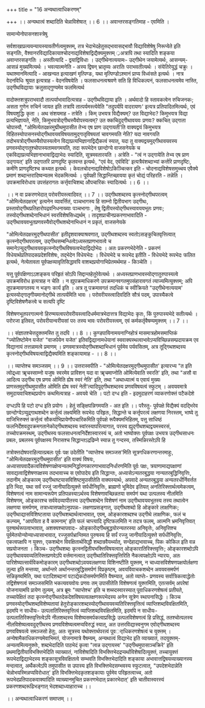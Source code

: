 +++
title = "16 अन्यथात्वाधिकरणम्"

+++
।। अन्यथात्वं शब्दादिति चेन्नाविशेषात् ।। 6 ।। अवान्तरसङ्गतिमाह - एवमिति ।

सामान्येनोपासनशास्त्रेषु

सर्वशाखाप्रत्ययन्यायस्यावतीर्णत्वमुक्त्तम्, तत्र भेदाभेदहेतुसद्भावासद्भावौ विद्याविशेषेषु निरूप्येते इति सङ्गतिः, वैश्वानरविद्यादिकायाश्चोदनाद्यविशेषाद्विद्यैक्यमुक्त्तम् ्रअत्रापि तथा स्यादिति शङ्कया अवान्तरसङ्गतिः । अस्तीत्यादि - द्वयाद्विविधाः । उद्गीथेनात्ययामः- उद्गीथेन जयामेत्यर्थः, आसन्यम्- आसन्नं मुख्यमित्यर्थः । भवत्यात्मनेति - अस्य द्विषन् भ्रातृव्यः अरातिः पराभवतीत्यर्थः । संयेतिरेयुद्धं चक्रुः । यथाश्मानमित्यादि - आखन्यत इत्याखणं मृत्पिण्डः, यथा मृत्पिण्डोऽश्मानं प्राप्य विध्वंसते इत्यर्थः । नात्र वेदनविधिः श्रूयत इत्यत्राह - वेदनविषयेति । फलसाधनत्वश्रवणे सति हि विधिकल्पनं, फलसाधनत्वमेव नास्ति, उद्गीथविद्यायाः क्रतुसाद्गुण्यमेव फलमित्यर्थ

वादोक्त्तशत्रुपराभवादौ तात्पर्याभावादित्यत्राह - उद्गीथविद्याया इति । अर्थवादो हि स्तावकत्वेन रुचिजनकः; असता गुणेन रुचिर्न जायत इति तत्रापि तात्पर्यमस्त्येवेति "तदुपर्यपि वादरायणः' इत्यत्र प्रतिपादितमित्यर्थः, एवं विषयशुद्धिः कृता । अथ संशयमाह - तत्रेति । किम् उभयत्र विद्यैक्यम्? उत विद्याभेदः? किमुभयत्र विद्या प्रत्यभिज्ञायते, नेति, किमुभयत्रोद्गीथस्यैवोपस्यत्वम्? उत क्कचिदुद्गीथावयवः प्रणवः? क्कचित् उद्गाता चोपास्यौ, "ओमित्येतदक्षरमुद्मीथमुपासीत तेभ्य एष प्राण उद्गायती'ति वाक्यद्वयं किमुभयत्र विहितस्योपासनस्योद्गीथावयवविषयतामुद्गातृविषयतां चावगमयति नेति? यदा नावगयति तदोभयत्रोद्गीथस्यैवोपास्यत्वेन विद्याप्रत्यभिज्ञानाद्विद्यैकत्वं स्यात्, यदा तु वाक्यद्वयमुद्गीथावयवस्य प्रणवस्योद्गातुश्चोपास्यतामवगमयति, तदा रूपभेदेन छान्दोग्ये वाजसनेयके च एकविद्याप्रत्यभिज्ञानाभावाद्विद्याभेदः स्यादिति, सूत्रमवतारयति । अत्रेति - "त्वं न उद्गायेति तेभ्य एष प्राण उद्गायत्' इति उद्गातरि प्राणदृष्टि कृतवन्त इत्यर्थः, "एवं वेद, एवंविदि' इत्यत्रैवंशब्दाभ्यां कर्त्तरि प्राणदृष्टिः, कर्मणि प्राणदृष्टिश्च कथ्यत इत्यर्थः । केवलचोदनाद्यविशेषोऽकिञ्चित्कर इति - चोदनाद्यविशेषसमुच्चय एवैक्ये प्रमाणं शब्दान्तरादिष्वन्यतम भेदकमित्यर्थः । पूर्वपक्षी सिद्धान्तिच्छायया कृतं चोद्यं परिहरति - तन्नेति । उपक्रमाविरोधाय उपसंहरागतः कर्त्तृवाचिशब्द औपचारिकः स्यादित्यर्थः ।। 6 ।।

।। न वा प्रकरणभेदात् परोवरीयस्त्वादिवत् ।। 7 ।। उद्गीथशब्दस्य कृत्स्नोद्गीथपरत्वम् "ओमित्येतदक्षरम्' इत्यनेन व्यावर्त्तितं, पञ्चभागस्य हि साम्नो द्वितीयभाग उद्गीथः, प्रस्तावोद्गीथप्रतिहारोपद्रवनिधनाख्याः पञ्चभागाः , तेषु द्वितीयस्योद्गीथस्यावययभूतः प्रणवः; तस्योद्गीथशब्देनाभिधानं स्वरविशेषसिध्द्यर्थम् । तादृशप्राचीनप्रकरणाभावादिति - उद्गीथावयवभूतप्रणवस्यैवोद्गीथशब्देनाभिधानं न प्रकृतं, वाजसनेयके

"ओमित्येतदक्षरमुद्गीथपासीत' इतीदृशवाक्याश्रवणात्, उद्गीथशब्दस्य स्वतोऽसङ्कुचितवृत्तित्वात् कृत्स्नोद्गीथपरत्वम्, उद्गीथसम्बन्धित्वेऽध्यस्तप्राणभावत्वे च समानेऽप्युद्गीथावयवकृत्स्नोद्गीथविषयत्वभेदाद्विद्योभेदः । अतः प्रकरणभेदेनेति - प्रकरणं विधेयार्थप्रतिपादकप्रदेशविशेषः, तद्भेदेन विधेयभेदः । विधेयभेदे च रूपभेद इतीति - विधेयभेदे रूपभेदः फलित इत्यर्थः, नेत्येतावता पूर्वपक्षव्यावृतिसिद्धावपि वाशब्दप्रयोगाभिप्रेतमर्थमाह - किञ्चेति ।

यत्तु पूर्वपक्षिणाऽऽशङ्कय परिहृतं सोऽपि सिद्दान्तहेतुरेवेत्यर्थः । अध्यस्तप्राणभावस्योद्गातुरुपास्यत्वे उपक्रमविरोध इत्यत्राह न चेति । न ह्युपक्रमाधिकरणे उपक्रमानवगतमुपसंहारावगतं त्याज्यमित्युक्त्तम्; अपि तूपक्रमावगतस्य न भङ्गः कार्य इति । अत्र तू पक्रमावगतं तदधिकं च स्वीक्रियते "उद्गीथेनात्ययाम' इत्यस्योद्गातृगीयमानोद्गीथे तात्पर्यमिति भावः । परोवरीयस्त्वादिवदिति सौत्रं पदम्, उपास्यैकत्वे दृष्टिविशेषणैकत्त्वे च सत्यपि दृष्टि

विशेषणभूतपरगात्मनो हिरण्मयत्वपरोवरीयस्त्वादिधर्ममात्रभेदात्तत्र विद्याभेदः कृतः, किं पुरुपास्यभेदे सतीत्यर्थः । परोरजा इतिवत्, परोवरीयान्वरीयसां परः तस्य भावः परोवरीयस्त्वम्, एवं कर्मकर्तृवैषम्यमुक्त्तम् ।। 7 ।।

।। संज्ञातश्चेत्तदुक्त्तमस्ति तु तदपि ।। 8 ।। कुण्डपायिनामयनाग्निहोत्रं मासमात्रहोमसमाप्तिकं "ज्योतिष्टोमेन यजेत' "वाजपेयेन यजेत' इतिवद्विद्यानामधेयानां स्ववाक्यस्थत्वाभावेऽप्यविच्छिन्नसम्प्रदायक्रम एव विद्यानायं तत्तन्नामत्वे प्रमाणम् । प्रणवमात्रस्योद्गीथशब्दाभिधानं पूर्वमेव पर्यवसितम्, अत्र तूद्गिथशब्दस्य कृत्स्नोद्गीथविषयत्वाद्विद्यैक्यमिति शङ्कायामाह - ।। 8 ।।

।। व्याप्तेश्च समञ्जसम् ।। 9 ।। उत्तरास्वपीति - "ओमित्येतदक्षरमुद्गीथमुपासीत' इत्यारभ्य "त इति त्वोद्र्ध्वा ॠचस्साम्नो यजुषः स्वरमेव प्राविशन् यदा वा ॠचमाप्नोति ओमित्येवाति स्वरति' इति, तथा "असौ वा आदित्य उद्गीथ एष प्रणव ओमिति ह्येष स्वरं नेति' इति, तथा "अथाध्यात्मं य एवायं मुख्यः प्राणस्तमुद्गीथमुपासीत ओमिति ह्येष स्वरं नेती'त्यादिपूद्गीथशब्दस्य प्रणवविषयत्वं स्फुटम् । अवयवमात्रे समुदायवाचिशब्दप्रयोगः कथमित्यत्राह - अवयवे चेति । पटो दग्ध इति - इदमुदाहरणं व्याकरणोक्त्तं पटैकदेशे

दग्धऽपि हि पटो दग्ध इति प्रयोगः । हेतुं सङ्क्षिपन्निगमयति - अत इति ।। परैस्तु- पूर्वपक्षे विद्यैक्यं वदद्भिरेव छान्दोग्येऽप्युद्र्गाथशब्देन कर्त्तृत्वं लक्ष्यमिति रूपभेदः परिहृतः, सिद्धान्ते च कर्त्तृपरत्वं लक्षणया निरस्तम्, भाष्ये तु वाजिभिरुक्त्तं कर्त्तृत्वं सौकर्याभिप्रायेणौपचारिकमिति पूर्वपक्षे रूपैक्यमभिहितम्, पत्तु साधिष्ठं फलनिर्देशवदुपक्रमगतानेकोद्गीथशब्दस्य स्वांरस्यापरित्यागात्, परस्य ह्युद्गीथशब्दद्वयमस्वरसं, तच्चोपक्रमस्थम्, उद्गीथस्य फलसाधनत्वनिर्देशास्वारस्यं च, अतो भाष्योक्त्तः पूर्वपक्षः उभयत्र उद्गीथसाधनः प्रबलः, प्रबलस्य पूर्वपक्षस्य निरासश्च सिद्धान्तऽद्रढिम्ने स्यान्न तु गन्दस्य, तस्मिन्निरस्तेऽपि हि

तत्रोक्त्तदोषपराहित्यात्प्रबलः पूर्वः पक्ष उदेतीति "व्याप्तेश्च समञ्जस'मिति सूत्रगधिकरणान्तरमाहुः, "ओमित्येतदक्षरमुद्गीथमुपासीत' इति वाक्यं विषयः, अध्यासापवादैकत्वविशेषणपक्षेप्वन्यतमनिर्द्धारणकारणाभावादनिर्धारणमिति पूर्वः पक्षः, त्रयाणामाद्यपक्षाणां सावद्यत्वाद्विशेषणपक्षस्य तदभावाच्च स एवोपादेय इति सिद्धान्तः, अध्यासेऽन्यतरबुद्धया नान्यतरबुद्धिनिवृत्तिः, तदानीम् ओङ्कारम् उद्गीथाष्टयासविशिष्टमुपासीतेति वाक्यस्यार्थः, अपवादे अन्यतरबुद्धया अन्यतरधीर्निवर्त्तत इति भिदा, यथा सर्वं रज्जुं जानीयादित्युक्त्ते सर्पधीनिवृत्तिः, ब्राह्मणो भूमिदेव इतियत् अनतिरिक्त्तार्थत्वमेकत्वम्, विशेषणत्वं नाम सामान्यरूपेण प्रतिपन्नस्याऽर्थस्य विशेषणावच्छिन्नतया समर्पणं यथा उत्पलस्य नीलमिति विशेषणम्, ओङ्कारश्च सर्ववेदव्यापीतस्य उद्गीथशब्देन विशेषणं नाम उद्गीथावयवभूतस्य तस्य तथात्वेन लक्षणया समर्पणम्, तत्राध्यासपक्षोऽनुपपन्नः- लक्षणाप्रसङ्गात्, उद्गीथशब्दो हि ओङ्कारे लाक्षणिकः; उद्गीथाद्यासविशिष्टताया उद्गीथशब्दार्थत्वाभावात्, एवम्, ओङ्कारशब्दश्च उद्गीथे लाक्षणिकः, फलं च कल्प्यम्, "आपयिता ह वै कामनाम्' इति फलं चाप्त्यादि दृष्टिफलमिति न तदत्र फलम्, आत्मनि भ्रमनिवृत्तिवत् पुरुषार्थरूपत्वाभावात्, अशक्यश्चापवादः- ओङ्कारोद्गीथबुद्धयोरन्यतरस्या अनिवृत्तेः, अनिवृत्तिश्च पूर्वमेतयोन्योन्याध्यासाभावात्, रज्जुसर्पभ्रान्तिमत पुरुषस्य हि सर्पं रज्जु जानीयादित्युक्त्ते सर्पधीनिवृत्तिः, एकत्वपक्षपि न युक्त्तः, एकशब्देन विवक्षितार्थसिद्धौ शब्दान्रवैयर्थ्यात्, सन्देहाद्यभावाच्च, पिकः कोकिल इति वन्न सप्रयोजनता । किञ्च- उद्गीथशब्दः कृत्स्नद्वितीयभक्त्तिविषयत्वात् ओङ्कारातिरिक्त्तवृत्तिः; ओङ्कारशब्दोऽपि उद्गीथावयवव्यतिरिक्त्तप्रणवेऽपि वर्त्तमानत्वात् उद्गीथातिरिक्त्तवृत्तिरिति नैकत्वपक्षोऽपि न्यारयः, अतः पारिशेष्यात्सार्वविकमोङ्कारम् उद्गीथशब्दोऽवयवलक्षणया विशिनष्टीति युक्त्तम्, न चाध्यासविशेषणपक्षयोर्लक्षणा तुल्या इति मन्तव्या, अर्थान्तरे अर्थानन्तरबुद्धिसमर्पणं विप्रकृष्टम्, अवयविवाचकशब्देन अवयवसमर्पणं सन्निकृष्यमिति, यथा पटादिशब्दानां पटाद्येकदोसमर्पणमिति वैषम्यात्, अतो व्याप्तेः- प्रणवस्य सर्वात्रिकत्वाद्धेतोः तद्विशेषणत्वं समञ्जसमिति भकत्यवयवोयः प्रणवः तम् उपासीतेति विशेषणत्वं युक्त्तमिति, एतत्सर्वम् अपरेषां योजनायामपि प्रायेण तुल्यम्, अत्र ब्रूमः "व्याप्तेश्च' इति च शब्स्दस्वारस्यात् पूवाधिकरणशेषत्वं प्रतीयते, तच्चापेक्षितं तदा कृत्स्नोद्गीथतदेकदेशविषयत्वलक्षणरूपभेदस्य अनेन सूत्रेण स्थापनासिद्धेः । किञ्च प्रणवस्योद्गीथशब्दविशेष्यतायां हेतुरोङ्कारशब्दस्योद्गीथावयवव्यतिरिक्त्तवृत्तित्वं व्याप्तिशब्दविवक्षितमिति, इदमपि न साधीयः- उत्पलातिरिक्त्तवृत्तित्वं व्याप्तिशब्दविवक्षितमिति, इदमपि न साधीयः- उत्पलातिरिक्त्तवृत्तित्वेऽपि नीलशब्दस्य विशेष्यसमर्पकत्वाप्रसिद्धेः उत्पलविशेषणत्वं हि प्रसिद्धं, ततश्चोत्पलस्य नीलविशेष्यत्ववदुद्गीथस्य प्रणवविशेष्यत्वमप्यविरुद्धं स्यात्, अत उत्तरविद्यास्वनुगम एवोद्गीथशब्दस्य प्रणवविषयत्वे समञ्जसो हेतुः, अतः सूत्रस्य यथोक्त्तार्थपरत्वं पूवर्ाधिकरणशेषत्वं च युक्त्तम् । अन्येषामैकाधिकरण्यमेवाभिमतं, योजनामात्रे वैषम्यम्, अन्यथात्वं विद्याभेद इति व्याख्यातं, तदयुक्त्तम्- अन्यत्वमित्यनुक्त्तेः, शब्दभेदादिति पाठभेदं कृत्वा "त्वन्न उद्गायस्व' "उद्गीथमुपासाञ्चक्रिरे' इति प्रथमाद्वितीयाविभक्त्तिभेदिति व्याख्यातं, नाविशेषादिति विभक्त्तिभेदद्रप्यर्थाविशेषादित्युक्त्तं, तच्चायुक्त्तं रूपभेदाद्विद्याभेदस्य शङ्कासूत्रविवक्षितत्वे सम्भवति विभक्त्तिभेदादिति शङ्काया अभावात्तद्विषयव्याख्यानस्य मन्दत्वात्, अर्थैकत्वेऽपि तमुपासीत स उपास्य इति विभक्त्तिभेदसम्भवस्य स्फुटत्वात्, "उपदेशभेदान्नेति चेन्नोभयस्मिन्नप्यविरोधात्' इति विभक्त्तिभेदकृतशङ्कायाः पूर्वमेव परिहृतत्वाच्च, अतो रूपभेदप्रतिपादकवाक्यादिति व्याख्यानमुचित प्रकरणभेदात् प्रकारभेदात्' इति चातीवास्वरस्यं प्रकरणशब्दरूढिभङ्गात् भेदशब्दाध्याहाराच्च ।।

।। अन्यथात्वाधिकरणं समाप्तम् ।।

